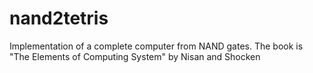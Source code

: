 # nand2tetris

Implementation of a complete computer from NAND gates. The book is "The Elements of Computing System" by Nisan and Shocken
